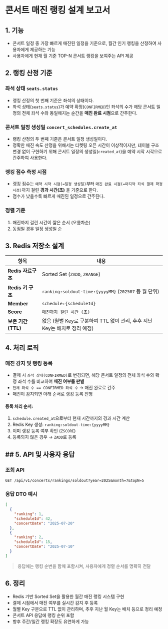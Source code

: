
# 콘서트 매진 랭킹 설계 보고서

## 1. 기능
- 콘서트 일정 중 가장 빠르게 매진된 일정을 기준으로, 월간 인기 랭킹을 산정하여 사용자에게 제공하는 기능
- 사용자에게 현재 월 기준 TOP-N 콘서트 랭킹을 보여주는 API 제공

## 2. 랭킹 산정 기준

### 좌석 상태 `seats.status`
- 랭킹 산정의 첫 번째 기준은 좌석의 상태이다.
- 좌석 상태(`seats.status`)가 예약 확정(`CONFIRMED`)인 좌석의 수가 해당 콘서트 일정의 전체 좌석 수와 동일해지는 순간을 **매진 완료 시점**으로 간주한다.

### 콘서트 일정 생성일 `concert_schedules.create_at`
- 랭킹 산정의 두 번째 기준은 콘서트 일정 생성일이다.
- 정확한 매진 속도 산정을 위해서는 티켓팅 오픈 시간이 이상적이지만,  테이블 구조 변경 없이 구현하기 위해 콘서트 일정의 생성일(`created_at`)을 예약 시작 시각으로 간주하여 사용한다.

### 랭킹 점수 측정 시점
- 랭킹 점수는 `예약 시작 시점(=일정 생성일)`부터 `매진 완료 시점(=마지막 좌석 결제 확정 시점)`까지 걸린 **경과 시간(초)** 을 기준으로 한다.
- 점수가 낮을수록 빠르게 매진된 일정으로 간주된다.

### 정렬 기준
1. 매진까지 걸린 시간이 짧은 순서 (오름차순)
2. 동점일 경우 일정 생성일 순

## 3. Redis 저장소 설계


| 항목              | 내용                                                |
| --------------- |---------------------------------------------------|
| **Redis 자료구조**  | Sorted Set (`ZADD`, `ZRANGE`)                     |
| **Redis 키 구조**  | `ranking:soldout-time:{yyyyMM}` (`202507` 등 월 단위) |
| **Member**      | `schedule:{scheduleId}`                           |
| **Score**       | `매진까지 걸린 시간 (초)`                                  |
| **보존 기간 (TTL)** | 없음 (월별 Key로 구분하여 TTL 없이 관리, 추후 지난 Key는 배치로 정리 예정) |


## 4. 처리 로직

### 매진 감지 및 랭킹 등록
- 결제 시 `좌석 상태(CONFIRMED)`로 변경되면,
  해당 콘서트 일정의 전체 좌석 수와 확정 좌석 수를 비교하여 **매진 여부를 판별**
- `전체 좌석 수 == CONFIRMED 좌석 수` → 매진 완료로 간주
- 매진이 감지되면 아래 순서로 랭킹 등록 진행
#### 등록 처리 순서:
1. `schedule.created_at`으로부터 현재 시간까지의 경과 시간 계산
2. Redis Key 생성: `ranking:soldout-time:{yyyyMM}`
3. 이미 랭킹 등록 여부 확인 (`ZSCORE`)
4. 등록되지 않은 경우 → `ZADD`로 등록

## ## 5. API 및 사용자 응답

### 조회 API

```http
GET /api/v1/concerts/rankings/soldout?year=2025&month=7&topN=5
```


### 응답 DTO 예시

```json
[
  {
    "ranking": 1,
    "scheduleId": 42,
    "concertDate": "2025-07-20"
  },
  {
    "ranking": 2,
    "scheduleId": 15,
    "concertDate": "2025-07-10"
  }
]

```

> 응답에는 랭킹 순번을 함께 포함시켜, 사용자에게 정렬 순서를 명확히 전달



## 6. 정리
- Redis 기반 Sorted Set을 활용한 월간 매진 랭킹 시스템 구현
- 결제 시점에서 매진 여부를 실시간 감지 후 등록
- 월별 Key 구분으로 TTL 없이 관리하며, 추후 지난 월 Key는 배치 등으로 정리 예정
- 콘서트 API 응답에 랭킹 순위 포함
- 향후 주간/일간 랭킹 확장도 유연하게 가능